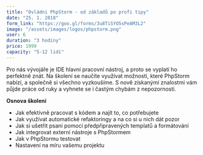 ```yaml
---
title: "Ovládni PhpStorm - od základů po profi tipy" 
date: "25. 1. 2018"
form_link: "https://goo.gl/forms/3u8TiSYO5sPeAM3L2"
image: "/assets/images/logos/phpstorm.png"
user: 6
duration: "3 hodiny"
price: 1999
capacity: "5-12 lidí"
---
```


Pro nás vývojáře je IDE hlavní pracovní nástroj, a proto se vyplatí ho perfektně znát. Na školení se naučíte využívat možnosti, které PhpStorm nabízí, a společně si všechno vyzkoušíme. S nově získanými znalostmi vám půjde práce od ruky a vyhnete se i častým chybám z nepozornosti.
 
<strong>Osnova školení</strong>

<ul>
    <li>Jak efektivně pracovat s kódem a najít to, co potřebujete</li>
    <li>Jak využívat automatické refaktoringy a na co si u nich dát pozor</li>
    <li>Jak si ušetřit psaní pomocí předpřipravených templatů a formátování</li>
    <li>Jak integrovat externí nástroje s PhpStormem</li>
    <li>Jak v PhpStormu testovat</li>
    <li>Nastavení na míru vašemu projektu</li>
</ul>
